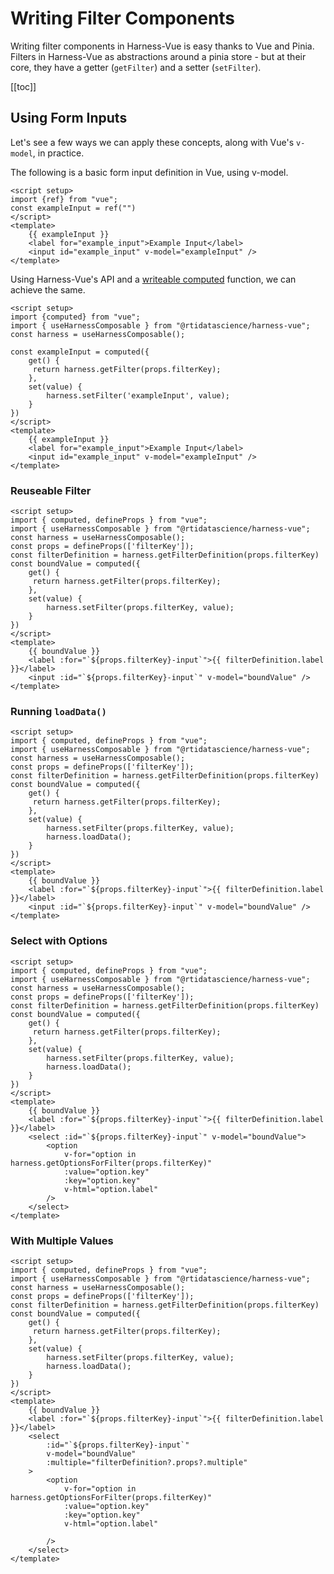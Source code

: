 # Writing Filter Components
Writing filter components in Harness-Vue is easy thanks to Vue and Pinia. Filters in Harness-Vue as abstractions around a pinia store - but at their core, they have a getter (`getFilter`) and a setter (`setFilter`). 

[[toc]]

## Using Form Inputs
Let's see a few ways we can apply these concepts, along with Vue's `v-model`, in practice.

The following is a basic form input definition in Vue, using v-model.
```vue
<script setup>
import {ref} from "vue";
const exampleInput = ref("")
</script>
<template>
    {{ exampleInput }}
    <label for="example_input">Example Input</label>
    <input id="example_input" v-model="exampleInput" />
</template>
```

Using Harness-Vue's API and a [writeable computed](https://vuejs.org/guide/essentials/computed.html#writable-computed) function, we can achieve the same.

```vue
<script setup>
import {computed} from "vue";
import { useHarnessComposable } from "@rtidatascience/harness-vue";
const harness = useHarnessComposable();

const exampleInput = computed({
    get() {
     return harness.getFilter(props.filterKey);
    },
    set(value) {
        harness.setFilter('exampleInput', value);
    }
})
</script>
<template>
    {{ exampleInput }}
    <label for="example_input">Example Input</label>
    <input id="example_input" v-model="exampleInput" />
</template>
```

### Reuseable Filter

```vue
<script setup>
import { computed, defineProps } from "vue";
import { useHarnessComposable } from "@rtidatascience/harness-vue";
const harness = useHarnessComposable();
const props = defineProps(['filterKey']);
const filterDefinition = harness.getFilterDefinition(props.filterKey)
const boundValue = computed({
    get() {
     return harness.getFilter(props.filterKey);
    },
    set(value) {
        harness.setFilter(props.filterKey, value);
    }
})
</script>
<template>
    {{ boundValue }}
    <label :for="`${props.filterKey}-input`">{{ filterDefinition.label }}</label>
    <input :id="`${props.filterKey}-input`" v-model="boundValue" />
</template>
```

### Running `loadData()`

```vue
<script setup>
import { computed, defineProps } from "vue";
import { useHarnessComposable } from "@rtidatascience/harness-vue";
const harness = useHarnessComposable();
const props = defineProps(['filterKey']);
const filterDefinition = harness.getFilterDefinition(props.filterKey)
const boundValue = computed({
    get() {
     return harness.getFilter(props.filterKey);
    },
    set(value) {
        harness.setFilter(props.filterKey, value);
        harness.loadData();
    }
})
</script>
<template>
    {{ boundValue }}
    <label :for="`${props.filterKey}-input`">{{ filterDefinition.label }}</label>
    <input :id="`${props.filterKey}-input`" v-model="boundValue" />
</template>
```

### Select with Options

```vue
<script setup>
import { computed, defineProps } from "vue";
import { useHarnessComposable } from "@rtidatascience/harness-vue";
const harness = useHarnessComposable();
const props = defineProps(['filterKey']);
const filterDefinition = harness.getFilterDefinition(props.filterKey)
const boundValue = computed({
    get() {
     return harness.getFilter(props.filterKey);
    },
    set(value) {
        harness.setFilter(props.filterKey, value);
        harness.loadData();
    }
})
</script>
<template>
    {{ boundValue }}
    <label :for="`${props.filterKey}-input`">{{ filterDefinition.label }}</label>
    <select :id="`${props.filterKey}-input`" v-model="boundValue">
        <option 
            v-for="option in harness.getOptionsForFilter(props.filterKey)"
            :value="option.key"
            :key="option.key"
            v-html="option.label"
        />
    </select>
</template>
```
### With Multiple Values

```vue
<script setup>
import { computed, defineProps } from "vue";
import { useHarnessComposable } from "@rtidatascience/harness-vue";
const harness = useHarnessComposable();
const props = defineProps(['filterKey']);
const filterDefinition = harness.getFilterDefinition(props.filterKey)
const boundValue = computed({
    get() {
     return harness.getFilter(props.filterKey);
    },
    set(value) {
        harness.setFilter(props.filterKey, value);
        harness.loadData();
    }
})
</script>
<template>
    {{ boundValue }}
    <label :for="`${props.filterKey}-input`">{{ filterDefinition.label }}</label>
    <select 
        :id="`${props.filterKey}-input`" 
        v-model="boundValue"
        :multiple="filterDefinition?.props?.multiple"
    >
        <option 
            v-for="option in harness.getOptionsForFilter(props.filterKey)"
            :value="option.key"
            :key="option.key"
            v-html="option.label"

        />
    </select>
</template>
```